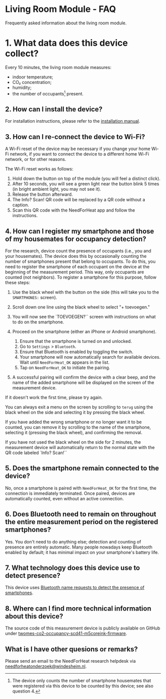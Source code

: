 # Living Room Module - FAQ

Frequently asked information about the living room module.

# 1. What data does this device collect?

Every 10 minutes, the living room module measures:

- indoor temperature;
- CO₂ concentration;
- humidity;
- the number of occupants[^1] present.

[^1]: The device only counts the number of smartphone housemates that were registered via this device to be counted by this device; see also question 4.

## 2. How can I install the device?

For installation instructions, please refer to the [installation manual](../../installation/).

## 3. How can I re-connect the device to Wi-Fi?

A Wi-Fi reset of the device may be necessary if you change your home Wi-Fi network, if you want to connect the device to a different home Wi-Fi network, or for other reasons.

The Wi-Fi reset works as follows:

1. Hold down the button on top of the module (you will feel a distinct click).
2. After 10 seconds, you will see a green light near the button blink 5 times (in bright ambient light, you may not see it).
3. Release the button afterward.
4. The Info? Scan! QR code will be replaced by a QR code without a caption.
5. Scan this QR code with the NeedForHeat app and follow the instructions.

## 4. How can I register my smartphone and those of my housemates for occupancy detection?

For the research, device count the presence of occupants (i.e., you and your  housemates). The device does this by occasionally counting the number of smartphones present that belong to occupants. To do this, you need to register the smartphone of each occupant on the device at the beginning of the measurement period. This way, only occupants are counted (not neighbors). To register a smartphone for this purpose, follow these steps:

1. Use the black wheel with the button on the side (this will take you to the `SMARTPHONES:` screen).
2. Scroll down one line using the black wheel to select "+ toevoegen."
3. You will now see the `TOEVOEGEN?`` screen with instructions on what to do on the smartphone.
4. Proceed on the smartphone (either an iPhone or Android smartphone).
    1. Ensure that the smartphone is turned on and unlocked.
    2. Go to `Settings` > `Bluetooth`.
    3. Ensure that Bluetooth is enabled by toggling the switch.
    4. Your smartphone will now automatically search for available devices. Wait until `NeedForHeat_OK` appears in the list.
    5. Tap on `NeedForHeat_OK` to initiate the pairing.

5. A successful pairing will confirm the device with a clear beep, and the name of the added smartphone will be displayed on the screen of the measurement device.

If it doesn't work the first time, please try again.

You can always exit a menu on the screen by scrolling to `terug` using the black wheel on the side and selecting it by pressing the black wheel.

If you have added the wrong smartphone or no longer want it to be counted, you can remove it by scrolling to the name of the smartphone, selecting it (pressing the black wheel), and confirming the removal.

If you have not used the black wheel on the side for 2 minutes, the measurement device will automatically return to the normal state with the QR code labeled `Info? Scan!``

## 5. Does the smartphone remain connected to the device?

No, once a smartphone is paired with `NeedForHeat_OK` for the first time, the connection is immediately terminated. Once paired, devices are automatically counted, even without an active connection.

## 6. Does Bluetooth need to remain on throughout the entire measurement period on the registered smartphones?

Yes. You don't need to do anything else; detection and counting of presence are entirely automatic. Many people nowadays keep Bluetooth enabled by default; it has minimal impact on your smartphone's battery life.

## 7. What technology does this device use to detect presence?

This device uses [Bluetooth name requests to detect the presence of smartphones](https://github.com/energietransitie/twomes-generic-esp-firmware/blob/main/src/presence_detection/README.md#general-info).

## 8. Where can I find more technical information about this device?

The source code of this measurement device is publicly available on GitHub under [twomes-co2-occupancy-scd41-m5coreink-firmware](https://github.com/energietransitie/twomes-co2-occupancy-scd41-m5coreink-firmware).

## What is I have other quesions or remarks?
Please send an email to the NeedForHeat research helpdesk via [needforheatonderzoek@windesheim.nl](needforheatonderzoek@windesheim.nl).

